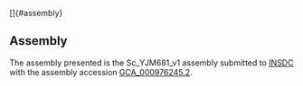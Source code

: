[]{#assembly}

Assembly
--------

The assembly presented is the Sc\_YJM681\_v1 assembly submitted to
[INSDC](http://www.insdc.org) with the assembly accession
[GCA\_000976245.2](http://www.ebi.ac.uk/ena/data/view/GCA_000976245.2).
